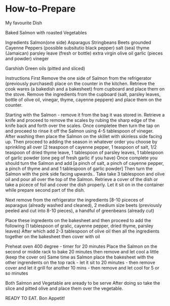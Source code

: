 # How-to-Prepare
My favourite Dish

Baked Salmon with roasted Vegetables

Ingredients
Salmon(one side)
Asparagus
Stringbeans
Beets
grounded Cayenne Peppers (possible subsitutio black pepper)
salt (sea)
thyme (Jamaican)
parsley leave (fresh or bottle)
extra virgin olive oil
garlic (pieces and powder)
vineger

Garshish
Green oils (pitted and sliced)

Instructions
First Remove the one side of Salmon from the refrigerator (previously purchased) place on the counter in the kitchen.
Retrieve the cook wares (a bakedish and a bakesheet) from cupboard and place them on the stove.
Remove the ingredients from the cupboard (salt, parsley leaves, bottle of olive oil, vinegar, thyme, cayenne peppere) and place them on the counter.

Starting with the Salmon - remove it from the bag it was stored in.
Retrieve a knife and proceed to remove the scales by rubing the sharp edge of the knife back and forth over the scales. 
Once completee then turn the tap on and proceed to rinse it off the Salmon using 4-5 tablespoon of vineger. 
After washing then place the Salmon on the skillet with skinless side facing up.
Then proceed to adding the season in whatever order you choose by sprinkling all over [2 teaspoon of cayenne pepper, 1 teaspoon of salt, 1/2 teaspoon of dried thyme leave, 1 tablespoon of parsley leaves, 1 tablespoon of garlic powder (one peg of fresh garlic if you have)
Once complete you should turn the Salmon and add [a pinch of salt, a pinch of cayenne pepper, a pinch of thyme and and 1 tablespoon of garlic powder]
Then turn the Salmon with the pink side facing upwards..
Take take 3 tablespoon and olive oil and pour all over the top of the Salmon.
Retrieve a cover of the dish or take a picece of foil and cover the dish properly.
Let it sit on in the container while prepare second part of the dish.

Next remove from the refrigerator the ingredients [8-10 piceces of asparagus (already washed and cleaned), 2 medium size beets (previously peeled and cut into 8-10 pieces), a handful of greenbeans (already cut)

Place these ingredents on the bakesheet and then proceed to add the following (1 tablespoon of gralic, cayenne pepper, dried thyme, parsley leaves)
After which add 2-3 tablespoon of olive oil then all the ingredients together on the bakesheet then cover with oil

Preheat oven 400 degree  - timer for 20 minutes
Place the Salmon on the second or midde rack to bake 20 minutes then remove and let cool a little (keep the cover on)
Same time as Salmon place the bakesheet with the other ingrendents on the top rack - let it sit to 20 minutes - then remove cover and let it grill for another 10 mins - then remove and let cool for 5 or so minutes 

Both Salmon and Vegetable are aready to be serve
After doing so take the slice and pitted olive and place them over the vegetable. 

READY TO EAT.
Bon Appetit!